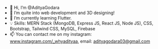 - 👋 Hi, I’m @AdityaGodara
- 👀 I’m quite into web development and 3D designing!
- 🌱 I’m currently learning Flutter.
- 💡 Skills: MERN Stack (MongoDB, Express JS, React JS, Node JS), CSS, Bootstrap, Tailwind CSS, MySQL, Firebase
- 📫 You can contact me on my instagram: www.instagram.com/_whyadityaa, email: adityagodara03@gmail.com
